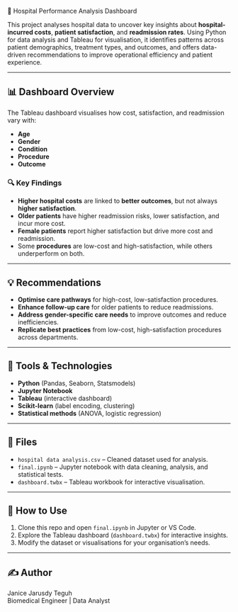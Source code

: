  🏥 Hospital Performance Analysis Dashboard

This project analyses hospital data to uncover key insights about **hospital-incurred costs**, **patient satisfaction**, and **readmission rates**. Using Python for data analysis and Tableau for visualisation, it identifies patterns across patient demographics, treatment types, and outcomes, and offers data-driven recommendations to improve operational efficiency and patient experience.

---

## 📊 Dashboard Overview

The Tableau dashboard visualises how cost, satisfaction, and readmission vary with:

- **Age**
- **Gender**
- **Condition**
- **Procedure**
- **Outcome**

### 🔍 Key Findings
- **Higher hospital costs** are linked to **better outcomes**, but not always **higher satisfaction**.
- **Older patients** have higher readmission risks, lower satisfaction, and incur more cost.
- **Female patients** report higher satisfaction but drive more cost and readmission.
- Some **procedures** are low-cost and high-satisfaction, while others underperform on both.

---

## 💡 Recommendations
- **Optimise care pathways** for high-cost, low-satisfaction procedures.
- **Enhance follow-up care** for older patients to reduce readmissions.
- **Address gender-specific care needs** to improve outcomes and reduce inefficiencies.
- **Replicate best practices** from low-cost, high-satisfaction procedures across departments.

---

## 🧰 Tools & Technologies
- **Python** (Pandas, Seaborn, Statsmodels)
- **Jupyter Notebook**
- **Tableau** (interactive dashboard)
- **Scikit-learn** (label encoding, clustering)
- **Statistical methods** (ANOVA, logistic regression)

---

## 📁 Files
- `hospital data analysis.csv` – Cleaned dataset used for analysis.
- `final.ipynb` – Jupyter notebook with data cleaning, analysis, and statistical tests.
- `dashboard.twbx` – Tableau workbook for interactive visualisation.

---

## 🚀 How to Use
1. Clone this repo and open `final.ipynb` in Jupyter or VS Code.
2. Explore the Tableau dashboard (`dashboard.twbx`) for interactive insights.
3. Modify the dataset or visualisations for your organisation’s needs.

---

## ✍️ Author
Janice Jarusdy Teguh  
Biomedical Engineer | Data Analyst  
